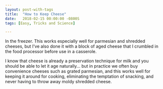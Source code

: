 ```yaml
---
layout: post-with-tags
title:  "How to Keep Cheese"
date:   2018-02-15 00:00:00 -0800S
tags: [Easy, Tricks and Science]

---
```


In the freezer. This works especially well for parmesian and shredded cheeses, but I've also done it with a block of aged cheese that I crumbled in the food processor before use in a casserole.  

I know that cheese is already a preservation technique for milk and you should be able to let it age naturally... but in practice we often buy convenience cheeses such as grated parmesian, and this works well for keeping it around for cooking, eliminating the temptation of snacking, and never having to throw away moldy shredded cheese. 
